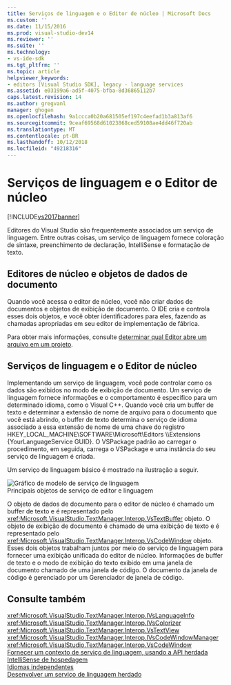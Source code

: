 ```yaml
---
title: Serviços de linguagem e o Editor de núcleo | Microsoft Docs
ms.custom: ''
ms.date: 11/15/2016
ms.prod: visual-studio-dev14
ms.reviewer: ''
ms.suite: ''
ms.technology:
- vs-ide-sdk
ms.tgt_pltfrm: ''
ms.topic: article
helpviewer_keywords:
- editors [Visual Studio SDK], legacy - language services
ms.assetid: e03199a6-ad5f-4075-bfba-8d36865112b7
caps.latest.revision: 14
ms.author: gregvanl
manager: ghogen
ms.openlocfilehash: 9a1ccca0b20a681505ef197c4eefad1b3a813af6
ms.sourcegitcommit: 9ceaf69568d61023868ced59108ae4dd46f720ab
ms.translationtype: MT
ms.contentlocale: pt-BR
ms.lasthandoff: 10/12/2018
ms.locfileid: "49218316"
---
```

# <a name="language-services-and-the-core-editor"></a>Serviços de linguagem e o Editor de núcleo
[!INCLUDE[vs2017banner](../includes/vs2017banner.md)]

Editores do Visual Studio são frequentemente associados um serviço de linguagem. Entre outras coisas, um serviço de linguagem fornece coloração de sintaxe, preenchimento de declaração, IntelliSense e formatação de texto.  
  
## <a name="core-editors-and-document-data-objects"></a>Editores de núcleo e objetos de dados de documento  
 Quando você acessa o editor de núcleo, você não criar dados de documentos e objetos de exibição de documento. O IDE cria e controla esses dois objetos, e você obter identificadores para eles, fazendo as chamadas apropriadas em seu editor de implementação de fábrica.  
  
 Para obter mais informações, consulte [determinar qual Editor abre um arquivo em um projeto](../extensibility/internals/determining-which-editor-opens-a-file-in-a-project.md).  
  
## <a name="language-services-and-the-core-editor"></a>Serviços de linguagem e o Editor de núcleo  
 Implementando um serviço de linguagem, você pode controlar como os dados são exibidos no modo de exibição de documento. Um serviço de linguagem fornece informações e o comportamento é específico para um determinado idioma, como o Visual C++. Quando você cria um buffer de texto e determinar a extensão de nome de arquivo para o documento que você está abrindo, o buffer de texto determina o serviço de idioma associado a essa extensão de nome de uma chave do registro HKEY_LOCAL_MACHINE\SOFTWARE\Microsoft\Editors \\\Extensions {YourLanguageService GUID}. O VSPackage padrão ao carregar o procedimento, em seguida, carrega o VSPackage e uma instância do seu serviço de linguagem é criada.  
  
 Um serviço de linguagem básico é mostrado na ilustração a seguir.  
  
 ![Gráfico de modelo de serviço de linguagem](../extensibility/media/vslanguageservicemodel.gif "vsLanguageServiceModel")  
Principais objetos de serviço de editor e linguagem  
  
 O objeto de dados de documento para o editor de núcleo é chamado um buffer de texto e é representado pelo <xref:Microsoft.VisualStudio.TextManager.Interop.VsTextBuffer> objeto. O objeto de exibição de documento é chamado de uma exibição de texto e é representado pelo <xref:Microsoft.VisualStudio.TextManager.Interop.VsCodeWindow> objeto. Esses dois objetos trabalham juntos por meio do serviço de linguagem para fornecer uma exibição unificada do editor de núcleo. Informações de buffer de texto e o modo de exibição do texto exibido em uma janela de documento chamado de uma janela de código. O documento da janela de código é gerenciado por um Gerenciador de janela de código.  
  
## <a name="see-also"></a>Consulte também  
 <xref:Microsoft.VisualStudio.TextManager.Interop.IVsLanguageInfo>   
 <xref:Microsoft.VisualStudio.TextManager.Interop.IVsColorizer>   
 <xref:Microsoft.VisualStudio.TextManager.Interop.VsTextView>   
 <xref:Microsoft.VisualStudio.TextManager.Interop.IVsCodeWindowManager>   
 <xref:Microsoft.VisualStudio.TextManager.Interop.VsCodeWindow>   
 [Fornecer um contexto de serviço de linguagem, usando a API herdada](../extensibility/providing-a-language-service-context-by-using-the-legacy-api.md)   
 [IntelliSense de hospedagem](../extensibility/intellisense-hosting.md)   
 [Idiomas independentes](../extensibility/contained-languages.md)   
 [Desenvolver um serviço de linguagem herdado](../extensibility/internals/developing-a-legacy-language-service.md)

